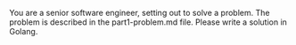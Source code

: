 You are a senior software engineer, setting out to solve a problem. The problem is described in the part1-problem.md file. Please write a solution in Golang.
